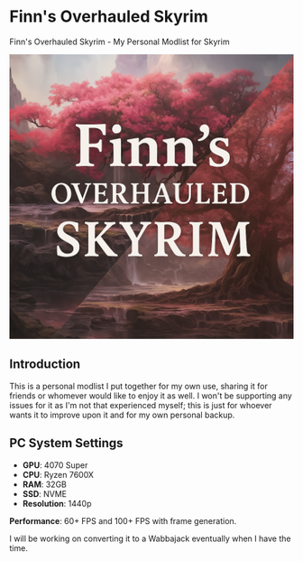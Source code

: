 # Finn's Overhauled Skyrim

Finn's Overhauled Skyrim - My Personal Modlist for Skyrim

![Finn's Overhauled Skyrim Thumbnail](FinnOS-Thumbnail.png)

## Introduction

This is a personal modlist I put together for my own use, sharing it for friends or whomever would like to enjoy it as well. I won't be supporting any issues for it as I'm not that experienced myself; this is just for whoever wants it to improve upon it and for my own personal backup.

## PC System Settings

- **GPU**: 4070 Super
- **CPU**: Ryzen 7600X
- **RAM**: 32GB
- **SSD**: NVME
- **Resolution**: 1440p

**Performance**: 60+ FPS and 100+ FPS with frame generation.

I will be working on converting it to a Wabbajack eventually when I have the time.
